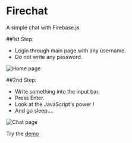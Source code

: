 # Firechat
A simple chat with Firebase.js

##1st Step:

* Login through main page with any username.
* Do not write any password.

![Home page](http://image.noelshack.com/fichiers/2016/10/1457625851-screenshot-2.png)

##2nd Step:

* Write something into the input bar.
* Press Enter.
* Look at the JavaScript's power !
* And go sleep....

![Chat page](http://image.noelshack.com/fichiers/2016/10/1457625851-screenshot-3.png)

Try the [demo](http://hizen.fr/fire/)
